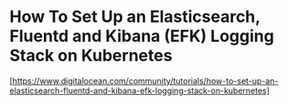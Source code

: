 # How To Set Up an Elasticsearch, Fluentd and Kibana (EFK) Logging Stack on Kubernetes

[https://www.digitalocean.com/community/tutorials/how-to-set-up-an-elasticsearch-fluentd-and-kibana-efk-logging-stack-on-kubernetes]
